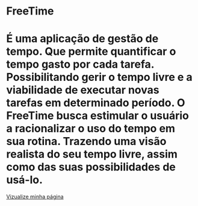 # FreeTime
# É uma aplicação de gestão de tempo. Que permite quantificar o tempo gasto por cada tarefa. Possibilitando gerir o tempo livre e a viabilidade de executar novas tarefas em determinado período. O FreeTime busca estimular o usuário a racionalizar o uso do tempo em sua rotina. Trazendo uma visão realista do seu tempo livre, assim como das suas possibilidades de usá-lo.

<a href="https://github.com/obtmc/FreeTime.git">Vizualize minha página</a>
